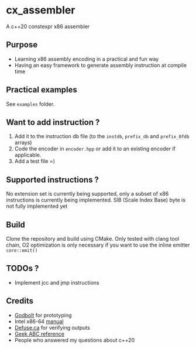 # cx_assembler

A c++20 constexpr x86 assembler

## Purpose

* Learning x86 assembly encoding in a practical and fun way
* Having an easy framework to generate assembly instruction at compile time

## Practical examples

See `examples` folder.

## Want to add instruction ?

1. Add it to the instruction db file (to the `instdb`, `prefix_db` and `prefix_0fdb` arrays)
2. Code the encoder in `encoder.hpp` or add it to an existing encoder if applicable.
3. Add a test file =)

## Supported instructions ?

No extension set is currently being supported, only a subset of x86 instructions is currently being implemented.
SIB (Scale Index Base) byte is not fully implemented yet

## Build

Clone the repository and build using CMake.
Only tested with clang tool chain, O2 optimization is only necessary if you want to use the inline emitter `core::emit()`

## TODOs ?

- Implement jcc and jmp instructions

## Credits

- [Godbolt](https://godbolt.org/) for prototyping
- Intel x86-64 [manual](https://www.intel.com/content/dam/www/public/us/en/documents/manuals/64-ia-32-architectures-software-developer-instruction-set-reference-manual-325383.pdf)
- [Defuse.ca](https://defuse.ca/online-x86-assembler.htm#disassembly) for verifying outputs
- [Geek ABC reference](http://ref.x86asm.net/geek-abc.html)
- People who answered my questions about c++20
